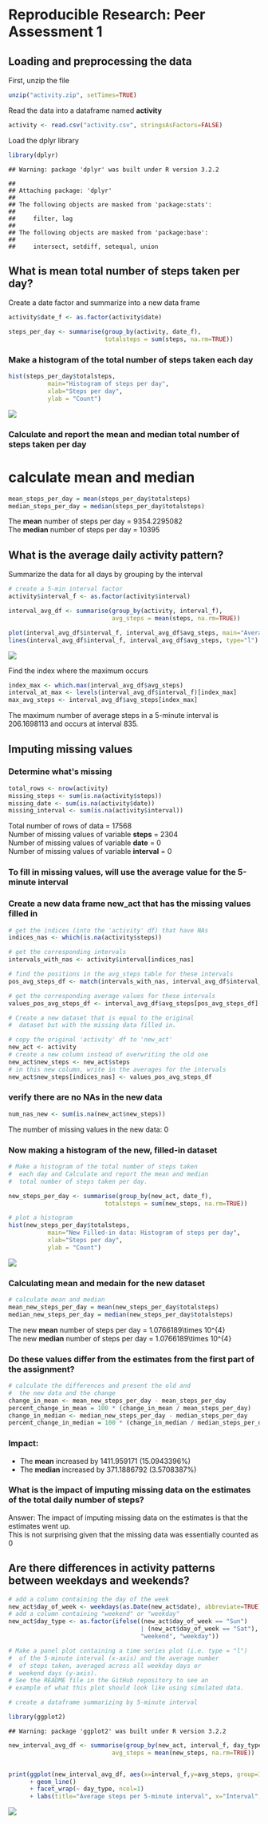 # Reproducible Research: Peer Assessment 1


## Loading and preprocessing the data

First, unzip the file

```r
unzip("activity.zip", setTimes=TRUE)
```

Read the data into a dataframe named **activity**

```r
activity <- read.csv("activity.csv", stringsAsFactors=FALSE)
```

Load the dplyr library

```r
library(dplyr)
```

```
## Warning: package 'dplyr' was built under R version 3.2.2
```

```
## 
## Attaching package: 'dplyr'
## 
## The following objects are masked from 'package:stats':
## 
##     filter, lag
## 
## The following objects are masked from 'package:base':
## 
##     intersect, setdiff, setequal, union
```

## What is mean total number of steps taken per day?

Create a date factor and summarize into a new data frame

```r
activity$date_f <- as.factor(activity$date)

steps_per_day <- summarise(group_by(activity, date_f), 
                           totalsteps = sum(steps, na.rm=TRUE))
```

### Make a histogram of the total number of steps taken each day

```r
hist(steps_per_day$totalsteps, 
           main="Histogram of steps per day",
           xlab="Steps per day",
           ylab = "Count")
```

![](PA1_template_files/figure-html/unnamed-chunk-5-1.png) 


### Calculate and report the mean and median total number of steps taken per day
# calculate mean and median

```r
mean_steps_per_day = mean(steps_per_day$totalsteps)
median_steps_per_day = median(steps_per_day$totalsteps)
```

The **mean** number of steps per day = 9354.2295082  
The **median** number of steps per day = 10395


## What is the average daily activity pattern?

Summarize the data for all days by grouping by the interval

```r
# create a 5-min interval factor
activity$interval_f <- as.factor(activity$interval)

interval_avg_df <- summarise(group_by(activity, interval_f),
                             avg_steps = mean(steps, na.rm=TRUE))

plot(interval_avg_df$interval_f, interval_avg_df$avg_steps, main="Average number steps per 5-min interval", xlab="Time interval", ylab="Average number steps")
lines(interval_avg_df$interval_f, interval_avg_df$avg_steps, type="l")
```

![](PA1_template_files/figure-html/unnamed-chunk-7-1.png) 

Find the index where the maximum occurs

```r
index_max <- which.max(interval_avg_df$avg_steps)
interval_at_max <- levels(interval_avg_df$interval_f)[index_max]
max_avg_steps <- interval_avg_df$avg_steps[index_max]
```

The maximum number of average steps in a 5-minute interval is 206.1698113 and occurs at interval 835.


## Imputing missing values

### Determine what's missing 


```r
total_rows <- nrow(activity)
missing_steps <- sum(is.na(activity$steps))
missing_date <- sum(is.na(activity$date))
missing_interval <- sum(is.na(activity$interval))
```

Total number of rows of data = 17568  
Number of missing values of variable **steps** = 2304  
Number of missing values of variable **date** = 0  
Number of missing values of variable **interval** = 0  


### To fill in missing values, will use the average value for the 5-minute interval

### Create a new data frame **new_act** that has the missing values filled in

```r
# get the indices (into the 'activity' df) that have NAs
indices_nas <- which(is.na(activity$steps))

# get the corresponding intervals
intervals_with_nas <- activity$interval[indices_nas]

# find the positions in the avg_steps table for these intervals
pos_avg_steps_df <- match(intervals_with_nas, interval_avg_df$interval_f)

# get the corresponding average values for these intervals
values_pos_avg_steps_df <- interval_avg_df$avg_steps[pos_avg_steps_df]

# Create a new dataset that is equal to the original 
#  dataset but with the missing data filled in.

# copy the original 'activity' df to 'new_act'
new_act <- activity
# create a new column instead of overwriting the old one
new_act$new_steps <- new_act$steps
# in this new column, write in the averages for the intervals
new_act$new_steps[indices_nas] <- values_pos_avg_steps_df
```

### verify there are no NAs in the new data

```r
num_nas_new <- sum(is.na(new_act$new_steps))
```
The number of missing values in the new data: 0

### Now making a histogram of the new, filled-in dataset

```r
# Make a histogram of the total number of steps taken 
#  each day and Calculate and report the mean and median 
#  total number of steps taken per day. 

new_steps_per_day <- summarise(group_by(new_act, date_f), 
                           totalsteps = sum(new_steps, na.rm=TRUE))

# plot a histogram
hist(new_steps_per_day$totalsteps, 
           main="New Filled-in data: Histogram of steps per day",
           xlab="Steps per day",
           ylab = "Count")
```

![](PA1_template_files/figure-html/unnamed-chunk-12-1.png) 

### Calculating mean and medain for the new dataset


```r
# calculate mean and median
mean_new_steps_per_day = mean(new_steps_per_day$totalsteps)
median_new_steps_per_day = median(new_steps_per_day$totalsteps)
```

The new **mean** number of steps per day = 1.0766189\times 10^{4}  
The new **median** number of steps per day = 1.0766189\times 10^{4}

###  Do these values differ from the estimates from the first part of the assignment? 


```r
# calculate the differences and present the old and
#  the new data and the change
change_in_mean <- mean_new_steps_per_day - mean_steps_per_day
percent_change_in_mean = 100 * (change_in_mean / mean_steps_per_day)
change_in_median <- median_new_steps_per_day - median_steps_per_day
percent_change_in_median = 100 * (change_in_median / median_steps_per_day)
```

### Impact:  
* The **mean** increased by 1411.959171 (15.0943396%)
* The **median** increased by 371.1886792 (3.5708387%)

### What is the impact of imputing missing data on the estimates of the total daily number of steps?

Answer:
The impact of imputing missing data on the estimates is that the estimates went up.  
This is not surprising given that the missing data was essentially counted as 0

## Are there differences in activity patterns between weekdays and weekends?



```r
# add a column containing the day of the week
new_act$day_of_week <- weekdays(as.Date(new_act$date), abbreviate=TRUE)
# add a column containing "weekend" or "weekday"
new_act$day_type <- as.factor(ifelse((new_act$day_of_week == "Sun") 
                                     | (new_act$day_of_week == "Sat"),
                                     "weekend", "weekday"))

# Make a panel plot containing a time series plot (i.e. type = "l") 
#  of the 5-minute interval (x-axis) and the average number 
#  of steps taken, averaged across all weekday days or 
#  weekend days (y-axis). 
# See the README file in the GitHub repository to see an 
# example of what this plot should look like using simulated data.

# create a dataframe summarizing by 5-minute interval

library(ggplot2)
```

```
## Warning: package 'ggplot2' was built under R version 3.2.2
```

```r
new_interval_avg_df <- summarise(group_by(new_act, interval_f, day_type), 
                             avg_steps = mean(new_steps, na.rm=TRUE))


print(ggplot(new_interval_avg_df, aes(x=interval_f,y=avg_steps, group=1)) 
      + geom_line() 
      + facet_wrap(~ day_type, ncol=1)
      + labs(title="Average steps per 5-minute interval", x="Interval", y="Average steps"))
```

![](PA1_template_files/figure-html/unnamed-chunk-15-1.png) 
      



